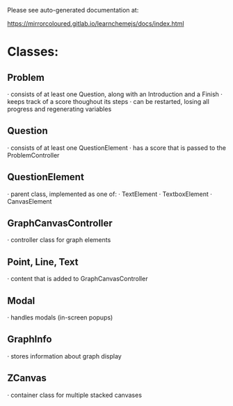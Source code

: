 Please see auto-generated documentation at:

https://mirrorcoloured.gitlab.io/learnchemejs/docs/index.html

# Classes:
## Problem
· consists of at least one Question, along with an Introduction and a Finish
· keeps track of a score thoughout its steps
· can be restarted, losing all progress and regenerating variables
## Question
· consists of at least one QuestionElement
· has a score that is passed to the ProblemController
## QuestionElement
· parent class, implemented as one of:
    · TextElement
    · TextboxElement
    · CanvasElement
## GraphCanvasController
· controller class for graph elements
## Point, Line, Text
· content that is added to GraphCanvasController
## Modal
· handles modals (in-screen popups)
## GraphInfo
· stores information about graph display
## ZCanvas
· container class for multiple stacked canvases
